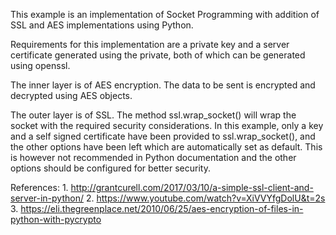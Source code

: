 This example is an implementation of Socket Programming with addition of SSL and AES implementations using Python. 

Requirements for this implementation are a private key and a server certificate generated using the private, both of which can be generated using openssl.

The inner layer is of AES encryption. The data to be sent is encrypted and decrypted using AES objects.

The outer layer is of SSL. The method ssl.wrap_socket() will wrap the socket with the required security considerations. In this example, only a key and a self signed certificate have been provided to ssl.wrap_socket(), and the other options have been left which are automatically set as default. This is however not recommended in Python documentation and the other options should be configured for better security.

References: 1. http://grantcurell.com/2017/03/10/a-simple-ssl-client-and-server-in-python/
	    2. https://www.youtube.com/watch?v=XiVVYfgDolU&t=2s
	    3. https://eli.thegreenplace.net/2010/06/25/aes-encryption-of-files-in-python-with-pycrypto

